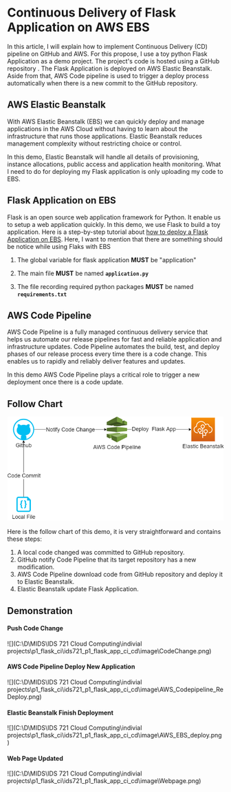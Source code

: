 # Continuous Delivery of Flask Application on AWS EBS



In this article, I will explain how to implement Continuous Delivery (CD) pipeline on GitHub and AWS.  For this propose, I use a toy python Flask Application as a demo project. The project's code is hosted using a GitHub repository . The Flask Application is deployed on AWS Elastic Beanstalk. Aside from that, AWS Code pipeline is used to trigger a deploy process automatically when there is a new commit to the GitHub repository. 



## AWS Elastic Beanstalk 

With AWS Elastic Beanstalk (EBS) we can quickly deploy and manage applications in the AWS Cloud without having to learn about the infrastructure that runs those applications. Elastic Beanstalk reduces management complexity without restricting choice or control. 

In this demo, Elastic Beanstalk will handle all details of provisioning, instance allocations, public access and application health monitoring. What I need to do for deploying my Flask application is only uploading my code to EBS. 



## Flask Application on EBS

Flask is an open source web application framework for Python.  It enable us to setup a web application  quickly. In this demo, we use Flask to build a toy application.  Here is a step-by-step tutorial about [how to deploy a Flask Application on EBS](https://docs.aws.amazon.com/elasticbeanstalk/latest/dg/create-deploy-python-flask.html).  Here, I want to mention that there are something should be notice while using Flaks with EBS 

1. The global variable for flask application **MUST** be "application"

2. The main file **MUST** be named **`application.py`**

3. The file recording required python packages **MUST** be named **`requirements.txt`**


## AWS Code Pipeline
AWS Code Pipeline is a fully managed continuous delivery service that helps us automate our release pipelines for fast and reliable application and infrastructure updates. Code Pipeline automates the build, test, and deploy phases of our release process every time there is a code change. This enables us to rapidly and reliably deliver features and updates. 

In this demo AWS Code Pipeline plays a critical role to trigger a new deployment once there is a code update. 

## Follow Chart 

![FollowChart](./image/system_follow_chart.png)


Here is the follow chart of this demo, it is very straightforward and contains these steps:

1. A local code changed was committed to GitHub repository.
2. GitHub notify Code Pipeline that its target repository has a new modification. 
3. AWS Code Pipeline download code from GitHub repository  and deploy it to Elastic Beanstalk.
4. Elastic Beanstalk update Flask Application.

##  Demonstration 

####  Push  Code Change

![](C:\D\MIDS\IDS 721 Cloud Computing\indivial projects\p1_flask_ci\ids721_p1_flask_app_ci_cd\image\CodeChange.png)

#### AWS Code Pipeline Deploy New Application

![](C:\D\MIDS\IDS 721 Cloud Computing\indivial projects\p1_flask_ci\ids721_p1_flask_app_ci_cd\image\AWS_Codepipeline_ReDeploy.png)

#### Elastic Beanstalk Finish Deployment

![](C:\D\MIDS\IDS 721 Cloud Computing\indivial projects\p1_flask_ci\ids721_p1_flask_app_ci_cd\image\AWS_EBS_deploy.png)

#### Web Page Updated

![](C:\D\MIDS\IDS 721 Cloud Computing\indivial projects\p1_flask_ci\ids721_p1_flask_app_ci_cd\image\Webpage.png)




















